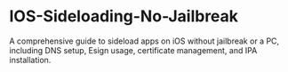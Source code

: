 # IOS-Sideloading-No-Jailbreak
A comprehensive guide to sideload apps on iOS without jailbreak or a PC, including DNS setup, Esign usage, certificate management, and IPA installation.
